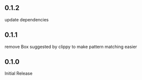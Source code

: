 ## 0.1.2

update dependencies

## 0.1.1

remove Box suggested by clippy to make pattern matching easier

## 0.1.0

Initial Release
